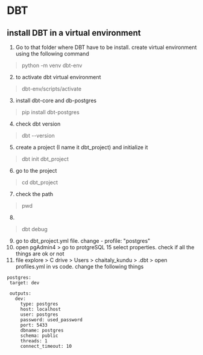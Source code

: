 # DBT

## install DBT in a virtual environment
1. Go to that folder where DBT have to be install. create virtual environment using the following command
> python -m venv dbt-env
2. to activate dbt virtual environment
> dbt-env/scripts/activate
3. install dbt-core and db-postgres
> pip install dbt-postgres
4. check dbt version
> dbt --version
5. create a project (I name it dbt_project) and initialize it 
> dbt init dbt_project 
6. go to the project
> cd dbt_project
7. check the path
> pwd
8. 
> dbt debug

9. go to dbt_project.yml file. change - profile: "postgres"
10. open pgAdmin4 > go to protgreSQL 15 select properties. check if all the things are ok or not
11. file explore > C drive > Users > chaitaly_kundu > .dbt > open profiles.yml in vs code. change the following things
 
 ```
 postgres:
  target: dev

  outputs:
    dev:
      type: postgres
      host: localhost
      user: postgres
      password: used_password
      port: 5433
      dbname: postgres
      schema: public
      threads: 1
      connect_timeout: 10
```
